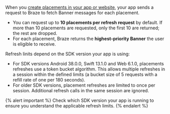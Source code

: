 When you [create placements in your app or website]({{site.baseurl}}/developer_guide/banners/placements/#requestBannersRefresh), your app sends a request to Braze to fetch Banner messages for each placement.  

- You can request up to **10 placements per refresh request** by default. If more than 10 placements are requested, only the first 10 are returned; the rest are dropped.  
- For each placement, Braze returns the **highest-priority Banner** the user is eligible to receive.

Refresh linits depend on the SDK version your app is using:
- For SDK versions Android 38.0.0, Swift 13.1.0 and Web 6.1.0, placements refreshes use a token bucket algorithm. This allows multiple refreshes in a session within the defined limits (a bucket size of 5 requests with a refill rate of one per 180 seconds).
- For older SDK versions, placement refreshes are limited to once per session. Additional refresh calls in the same session are ignored.

{% alert important %}
Check which SDK version your app is running to ensure you understand the applicable refresh limits.
{% endalert %}
